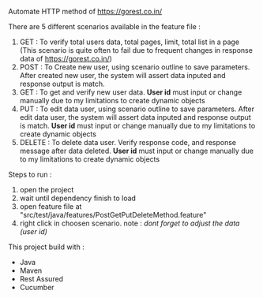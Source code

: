 Automate HTTP method of https://gorest.co.in/

There are 5 different scenarios available in the feature file :
1. GET : To verify total users data, total pages, limit, total list in a page (This scenario is quite often to fail due to frequent changes in response data of https://gorest.co.in/) 
2. POST : To Create new user, using scenario outline to save parameters. After created new user, the system will assert data inputed and response output is match.
3. GET : To get and verify new user data. **User id** must input or change manually due to my limitations to create dynamic objects
4. PUT : To edit data user, using scenario outline to save parameters. After edit data user, the system will assert data inputed and response output is match. **User id** must input or change manually due to my limitations to create dynamic objects
5. DELETE : To delete data user. Verify response code, and response message after data deleted. **User id** must input or change manually due to my limitations to create dynamic objects


Steps to run :
1. open the project
2. wait until dependency finish to load
3. open feature file at "src/test/java/features/PostGetPutDeleteMethod.feature"
4. right click in choosen scenario. note : *dont forget to adjust the data (user id)*


This project build with :
- Java
- Maven
- Rest Assured
- Cucumber
